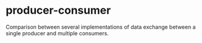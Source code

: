 # producer-consumer
Comparison between several implementations of data exchange between a single producer and multiple consumers. 
